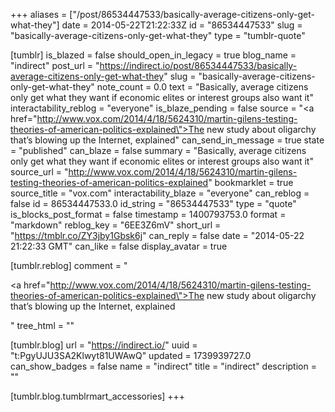 +++
aliases = ["/post/86534447533/basically-average-citizens-only-get-what-they"]
date = 2014-05-22T21:22:33Z
id = "86534447533"
slug = "basically-average-citizens-only-get-what-they"
type = "tumblr-quote"

[tumblr]
is_blazed = false
should_open_in_legacy = true
blog_name = "indirect"
post_url = "https://indirect.io/post/86534447533/basically-average-citizens-only-get-what-they"
slug = "basically-average-citizens-only-get-what-they"
note_count = 0.0
text = "Basically, average citizens only get what they want if economic elites or interest groups also want it"
interactability_reblog = "everyone"
is_blaze_pending = false
source = "<a href=\"http://www.vox.com/2014/4/18/5624310/martin-gilens-testing-theories-of-american-politics-explained\">The new study about oligarchy that&rsquo;s blowing up the Internet, explained</a>"
can_send_in_message = true
state = "published"
can_blaze = false
summary = "Basically, average citizens only get what they want if economic elites or interest groups also want it"
source_url = "http://www.vox.com/2014/4/18/5624310/martin-gilens-testing-theories-of-american-politics-explained"
bookmarklet = true
source_title = "vox.com"
interactability_blaze = "everyone"
can_reblog = false
id = 86534447533.0
id_string = "86534447533"
type = "quote"
is_blocks_post_format = false
timestamp = 1400793753.0
format = "markdown"
reblog_key = "6EE3Z6mV"
short_url = "https://tmblr.co/ZY3jby1Gbsk6j"
can_reply = false
date = "2014-05-22 21:22:33 GMT"
can_like = false
display_avatar = true

[tumblr.reblog]
comment = "<p><a href=\"http://www.vox.com/2014/4/18/5624310/martin-gilens-testing-theories-of-american-politics-explained\">The new study about oligarchy that’s blowing up the Internet, explained</a></p>"
tree_html = ""

[tumblr.blog]
url = "https://indirect.io/"
uuid = "t:PgyUJU3SA2Klwyt81UWAwQ"
updated = 1739939727.0
can_show_badges = false
name = "indirect"
title = "indirect"
description = ""

[tumblr.blog.tumblrmart_accessories]
+++
